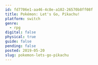```yaml
---
id: fd7706e1-aa46-4c8e-a102-26570b8ff08f
title: Pokémon: Let's Go, Pikachu!
platform: switch
genre:
  - rpg
digital: false
physical: true
guide: false
pending: false
posted: 2019-05-20
slug: pokemon-lets-go-pikachu
---
```

